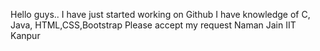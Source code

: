 Hello guys.. I have just started working on Github
I have knowledge of C, Java, HTML,CSS,Bootstrap
Please accept my request
Naman Jain
IIT Kanpur
